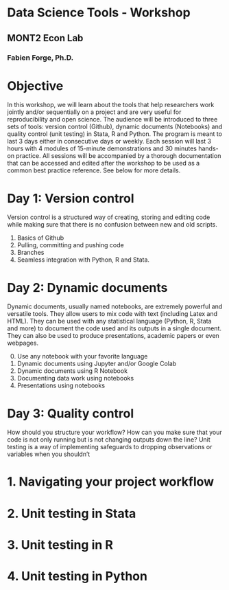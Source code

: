 # Data Science Tools - Workshop 

## MONT2 Econ Lab

### Fabien Forge, Ph.D.

# Objective

In this workshop, we will learn about the tools that help researchers work jointly and/or sequentially on a project and are very useful for reproducibility and open science. The audience will be introduced to three sets of tools: version control (Github), dynamic documents (Notebooks) and quality control (unit testing) in Stata, R and Python. The program is meant to last 3 days either in consecutive days or weekly. Each session will last 3 hours with 4 modules of 15-minute demonstrations and 30 minutes hands-on practice. All sessions will be accompanied by a thorough documentation that can be accessed and edited after the workshop to be used as a common best practice reference. See below for more details.

# Day 1: Version control
Version control is a structured way of creating, storing and editing code while making sure that there is no confusion between new and old scripts. 
  1. Basics of Github
  2. Pulling, committing and pushing code
  3. Branches
  4. Seamless integration with Python, R and Stata. 

# Day 2: Dynamic documents

Dynamic documents, usually named notebooks, are extremely powerful and versatile tools. They allow users to mix code with text (including Latex and HTML). They can be used with any statistical language (Python, R, Stata and more) to document the code used and its outputs in a single document. They can also be used to produce presentations, academic papers or even webpages.  

  0. Use any notebook with your favorite language
  1. Dynamic documents using Jupyter and/or Google Colab
  2. Dynamic documents using R Notebook 
  3. Documenting data work using notebooks
  4. Presentations using notebooks 
  
# Day 3: Quality control

How should you structure your workflow? How can you make sure that your code is not only running but is not changing outputs down the line? Unit testing is a way of implementing safeguards to dropping observations or variables when you shouldn’t

# 1. Navigating your project workflow
# 2. Unit testing in Stata
# 3. Unit testing in R
# 4. Unit testing in Python

